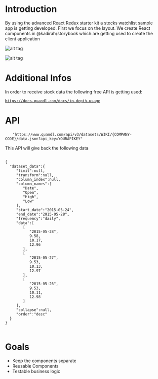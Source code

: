 # Introduction

<p>By using the advanced React Redux starter kit a stocks watchlist sample app is getting developed. First we focus on the layout. We create React components in @kadirah/storybook which are getting used to create the client application </p>

![alt tag](https://github.com/dennisfleischmann/stocks-watchlist/blob/master/img/home.png)

![alt tag](https://github.com/dennisfleischmann/stocks-watchlist/blob/master/img/create.png)

# Additional Infos

<p>In order to receive stock data the following free API is getting used:</p>

<code>https://docs.quandl.com/docs/in-depth-usage</code>

# API

<pre>
  <code> "https://www.quandl.com/api/v3/datasets/WIKI/{COMPANY-CODE}/data.json?api_key=YOURAPIKEY"</code>
</pre>

<p>This API will give back the following data</p>

<pre>
  <code>
{
  "dataset_data":{
     "limit":null,
     "transform":null,
     "column_index":null,
     "column_names":[
        "Date",
        "Open",
        "High",
        "Low"
     ],
     "start_date":"2015-05-24",
     "end_date":"2015-05-28",
     "frequency":"daily",
     "data":[
        [
           "2015-05-28",
           9.58,
           10.17,
           12.96
        ],
        [
           "2015-05-27",
           9.53,
           10.13,
           12.97
        ],
        [
           "2015-05-26",
           9.53,
           10.11,
           12.98
        ]
     ],
     "collapse":null,
     "order":"desc"
  }
}
  </code>
</pre>


# Goals

<ul>
  <li>Keep the components separate</li>
  <li>Reusable Components</li>
  <li>Testable business logic</li>
</ul>